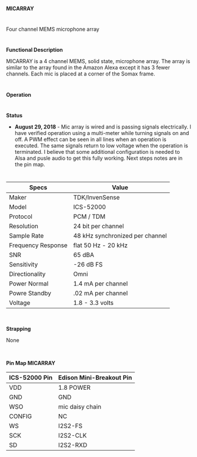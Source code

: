 **MICARRAY**
#
Four channel MEMS microphone array
#
**Functional Description**

MICARRAY is a 4 channel MEMS, solid state, microphone array. The array is similar to the
array found in the Amazon Alexa except it has 3 fewer channels. Each mic is placed at a
corner of the Somax frame.
#
**Operation**

#
**Status**
* **August 29, 2018** - Mic array is wired and is passing signals electrically. I have verified
operation using a multi-meter while turning signals on and off. A PWM effect can be seen
in all lines when an operation is executed. The same signals return to low voltage when
the operation is terminated. I believe that some additional configuration is needed to
Alsa and pusle audio to get this fully working. Next steps notes are in the pin map.
#


| Specs              | Value       |
| ----------         | -------     |
| Maker              | TDK/InvenSense |
| Model              | ICS-52000 |
| Protocol           | PCM / TDM
| Resolution         | 24 bit per channel |
| Sample Rate        | 48 kHz synchronized per channel |
| Frequency Response | flat 50 Hz - 20 kHz |
| SNR                |  65 dBA |
| Sensitivity        | -26 dB FS |
| Directionality     | Omni
| Power Normal       |  1.4 mA per channel
| Powre Standby      | .02 mA per channel
| Voltage            | 1.8 - 3.3 volts
&nbsp;

**Strapping**

None

&nbsp;


**Pin Map MICARRAY**

|ICS-52000 Pin		| Edison Mini-Breakout Pin |
|------------- | ------------------------- |
| VDD          | 1.8 POWER          |
| GND          | GND                |
| WSO          | mic daisy chain    |
| CONFIG       | NC                 |
| WS           | I2S2-FS            |
| SCK          | I2S2-CLK           |
| SD           | I2S2-RXD           |

&nbsp;

